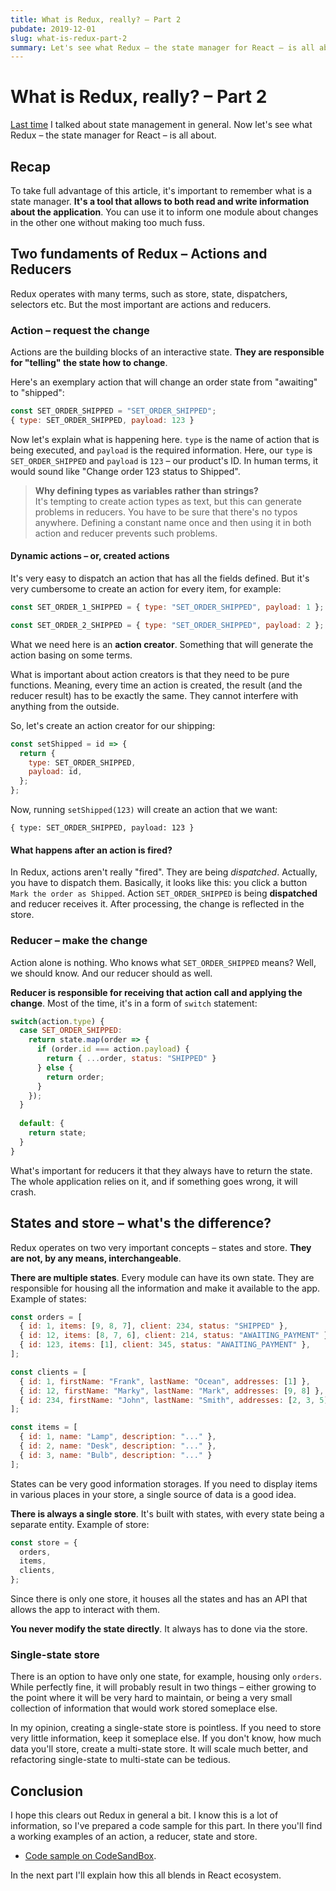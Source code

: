 ```yaml
---
title: What is Redux, really? – Part 2
pubdate: 2019-12-01
slug: what-is-redux-part-2 
summary: Let's see what Redux – the state manager for React – is all about.
---
```

# What is Redux, really? – Part 2

[Last time](https://dev.to/tomekbuszewski/what-is-redux-really-part-1-54ea) I talked about state management in general. Now let's see what Redux – the state manager for React – is all about.

## Recap

To take full advantage of this article, it's important to remember what is a state manager. **It's a tool that allows to both read and write information about the application**. You can use it to inform one module about changes in the other one without making too much fuss.

## Two fundaments of Redux – Actions and Reducers

Redux operates with many terms, such as store, state, dispatchers, selectors etc. But the most important are actions and reducers.

### Action – request the change

Actions are the building blocks of an interactive state. **They are responsible for "telling" the state how to change**.

Here's an exemplary action that will change an order state from "awaiting" to "shipped":

```javascript
const SET_ORDER_SHIPPED = "SET_ORDER_SHIPPED";
{ type: SET_ORDER_SHIPPED, payload: 123 }
```

Now let's explain what is happening here. `type` is the name of action that is being executed, and `payload` is the required information. Here, our `type` is `SET_ORDER_SHIPPED` and `payload` is `123` – our product's ID. In human terms, it would sound like "Change order 123 status to Shipped".

> **Why defining types as variables rather than strings?**\
> It's tempting to create action types as text, but this can generate problems in reducers. You have to be sure that there's no typos anywhere. Defining a constant name once and then using it in both action and reducer prevents such problems.

#### Dynamic actions – or, created actions

It's very easy to dispatch an action that has all the fields defined. But it's very cumbersome to create an action for every item, for example:

```javascript
const SET_ORDER_1_SHIPPED = { type: "SET_ORDER_SHIPPED", payload: 1 };

const SET_ORDER_2_SHIPPED = { type: "SET_ORDER_SHIPPED", payload: 2 };
```

What we need here is an **action creator**. Something that will generate the action basing on some terms. 

What is important about action creators is that they need to be pure functions. Meaning, every time an action is created, the result (and the reducer result) has to be exactly the same. They cannot interfere with anything from the outside.

So, let's create an action creator for our shipping:

```javascript
const setShipped = id => {
  return {
    type: SET_ORDER_SHIPPED,
    payload: id,
  };
};
```

Now, running `setShipped(123)` will create an action that we want:

```javascript:
{ type: SET_ORDER_SHIPPED, payload: 123 }
```

#### What happens after an action is fired?

In Redux, actions aren't really "fired". They are being *dispatched*. Actually, you have to dispatch them. Basically, it looks like this: you click a button `Mark the order as Shipped`. Action `SET_ORDER_SHIPPED` is being **dispatched** and reducer receives it. After processing, the change is reflected in the store.

### Reducer – make the change

Action alone is nothing. Who knows what `SET_ORDER_SHIPPED` means? Well, we should know. And our reducer should as well.

**Reducer is responsible for receiving that action call and applying the change**. Most of the time, it's in a form of `switch` statement:

```javascript
switch(action.type) {
  case SET_ORDER_SHIPPED:
    return state.map(order => {
      if (order.id === action.payload) {
        return { ...order, status: "SHIPPED" }
      } else {
        return order;
      }
    });
  }
  
  default: {
    return state;
  }
}
```

What's important for reducers it that they always have to return the state. The whole application relies on it, and if something goes wrong, it will crash.

## States and store – what's the difference?

Redux operates on two very important concepts – states and store. **They are not, by any means, interchangeable**.

**There are multiple states**. Every module can have its own state. They are responsible for housing all the information and make it available to the app. Example of states:

```javascript
const orders = [
  { id: 1, items: [9, 8, 7], client: 234, status: "SHIPPED" },
  { id: 12, items: [8, 7, 6], client: 214, status: "AWAITING_PAYMENT" },
  { id: 123, items: [1], client: 345, status: "AWAITING_PAYMENT" },
];

const clients = [
  { id: 1, firstName: "Frank", lastName: "Ocean", addresses: [1] },
  { id: 12, firstName: "Marky", lastName: "Mark", addresses: [9, 8] },
  { id: 234, firstName: "John", lastName: "Smith", addresses: [2, 3, 5] },
];

const items = [
  { id: 1, name: "Lamp", description: "..." },
  { id: 2, name: "Desk", description: "..." },
  { id: 3, name: "Bulb", description: "..." }
];
```

States can be very good information storages. If you need to display items in various places in your store, a single source of data is a good idea.

**There is always a single store**. It's built with states, with every state being a separate entity. Example of store:

```javascript
const store = {
  orders,
  items,
  clients,
};
```

Since there is only one store, it houses all the states and has an API that allows the app to interact with them.

**You never modify the state directly**. It always has to done via the store.

### Single-state store

There is an option to have only one state, for example, housing only `orders`. While perfectly fine, it will probably result in two things – either growing to the point where it will be very hard to maintain, or being a very small collection of information that would work stored someplace else.

In my opinion, creating a single-state store is pointless. If you need to store very little information, keep it someplace else. If you don't know, how much data you'll store, create a multi-state store. It will scale much better, and refactoring single-state to multi-state can be tedious.

## Conclusion

I hope this clears out Redux in general a bit. I know this is a lot of information, so I've prepared a code sample for this part. In there you'll find a working examples of an action, a reducer, state and store.

- [Code sample on CodeSandBox](https://codesandbox.io/s/redux-pt2-dotee).

In the next part I'll explain how this all blends in React ecosystem.
